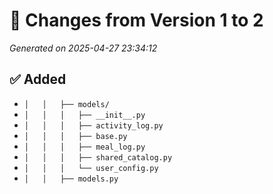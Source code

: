 # 🔄 Changes from Version 1 to 2
_Generated on 2025-04-27 23:34:12_

## ✅ Added
- `│   │   ├── models/`
- `│   │   │   ├── __init__.py`
- `│   │   │   ├── activity_log.py`
- `│   │   │   ├── base.py`
- `│   │   │   ├── meal_log.py`
- `│   │   │   ├── shared_catalog.py`
- `│   │   │   └── user_config.py`
- `│   │   ├── models.py`
